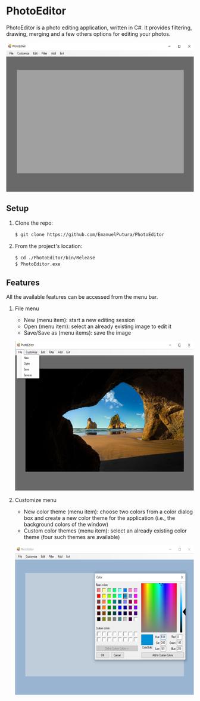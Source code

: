 # PhotoEditor
 PhotoEditor is a photo editing application, written in C#. It provides filtering, drawing, merging and a few others options for editing your photos.
 
  <!-- ![Startup](https://github.com/EmanuelPutura/PhotoEditor/blob/main/img/startup.png) -->
  <p align="center"> <img src="https://github.com/EmanuelPutura/PhotoEditor/blob/main/img/startup.png" height="400"/> </p>


## Setup
 1. Clone the repo:
    ```sh
    $ git clone https://github.com/EmanuelPutura/PhotoEditor
    ```
 2. From the project's location:
    ```sh
    $ cd ./PhotoEditor/bin/Release
    $ PhotoEditor.exe
    ```


## Features
All the available features can be accessed from the menu bar.
1. File menu
   - New (menu item): start a new editing session
   - Open (menu item): select an already existing image to edit it
   - Save/Save as (menu items): save the image

   <!-- ![File Menu](https://github.com/EmanuelPutura/PhotoEditor/blob/main/img/file_menu.png) -->
   <p align="center"> <img src="https://github.com/EmanuelPutura/PhotoEditor/blob/main/img/file_menu.png" height="400"/> </p>
   
2. Customize menu
   - New color theme (menu item): choose two colors from a color dialog box and create a new color theme for the application (i.e., the background colors of the window)
   - Custom color themes (menu item): select an already existing color theme (four such themes are available)

   <!-- ![Customize Menu](https://github.com/EmanuelPutura/PhotoEditor/blob/main/img/customize_menu.png) -->
   <p align="center"> <img src="https://github.com/EmanuelPutura/PhotoEditor/blob/main/img/customize_menu.png" height="400"/> </p>
   
